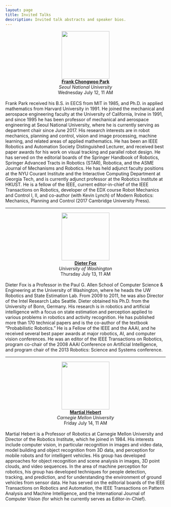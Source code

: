 ```yaml
---
layout: page
title: Invited Talks
description: Invited talk abstracts and speaker bios.
---
```


<div class="row">
  <div class="col-xs-12 col-md-4">
    <center>
      <img src="{{ site.baseurl }}/images/park.jpg" width="150" class="img-responsive">
      <br/>
      <b><a href="park">Frank Chongwoo Park</a></b>
      <br/>
      <i>Seoul National University</i>
      <br/>
      Wednesday July 12, 11 AM
      <br/><br/>
    </center>
  </div>
  <div class="col-xs-12 col-md-8 text-left">
    Frank Park received his B.S. in EECS from MIT in 1985, and Ph.D. in applied
    mathematics from Harvard University in 1991. He joined the mechanical and
    aerospace engineering faculty at the University of California, Irvine in
    1991, and since 1995 he has been professor of mechanical and aerospace
    engineering at Seoul National University, where he is currently serving as
    department chair since June 2017. His research interests are in robot
    mechanics, planning and control, vision and image processing, machine
    learning, and related areas of applied mathematics. He has been an IEEE
    Robotics and Automation Society Distinguished Lecturer, and received best
    paper awards for his work on visual tracking and parallel robot design. He
    has served on the editorial boards of the Springer Handbook of Robotics,
    Springer Advanced Tracts in Robotics (STAR), Robotica, and the ASME Journal
    of Mechanisms and Robotics. He has held adjunct faculty positions at the NYU
    Courant Institute and the Interactive Computing Department at Georgia Tech,
    and is currently adjunct professor at the Robotics Institute at HKUST. He is
    a fellow of the IEEE, current editor-in-chief of the IEEE Transactions on
    Robotics, developer of the EDX course Robot Mechanics and Control I, II, and
    co-author (with Kevin Lynch) of Modern Robotics: Mechanics, Planning and
    Control (2017 Cambridge University Press).
  </div>
</div>

<div class="row">
  <hr/>
</div>

<div class="row">
  <div class="col-xs-12 col-md-4">
    <center>
      <img src="{{ site.baseurl }}/images/fox.jpg" width="150" class="img-responsive">
      <br/>
      <b><a href="fox">Dieter Fox</a></b>
      <br/>
      <i>University of Washington</i>
      <br/>
      Thursday July 13, 11 AM
      <br/><br/>
    </center>
  </div>
  <div class="col-xs-12 col-md-8 text-left">
    Dieter Fox is a Professor in the Paul G. Allen School of Computer
    Science & Engineering at the University of Washington, where he heads the UW
    Robotics and State Estimation Lab. From 2009 to 2011, he was also Director of
    the Intel Research Labs Seattle. Dieter obtained his Ph.D. from the University
    of Bonn, Germany.  His research is in robotics and artificial intelligence with
    a focus on state estimation and perception applied to various problems in
    robotics and activity recognition. He has published more than 170 technical
    papers and is the co-author of the textbook “Probabilistic Robotics.” He is a
    Fellow of the IEEE and the AAAI, and he received several best paper awards at
    major robotics, AI, and computer vision conferences. He was an editor of the
    IEEE Transactions on Robotics, program co-chair of the 2008 AAAI Conference on
    Artificial Intelligence, and program chair of the 2013 Robotics: Science and
    Systems conference.
  </div>
</div>

<div class="row">
  <hr/>
</div>

<div class="row">
  <div class="col-xs-12 col-md-4">
    <center>
      <img src="{{ site.baseurl }}/images/hebert.jpg" width="150" class="img-responsive">
      <br/>
      <b><a href="hebert">Martial Hebert</a></b>
      <br/>
      <i>Carnegie Mellon University</i>
      <br/>
      Friday July 14, 11 AM
      <br/><br/>
    </center>
  </div>
  <div class="col-xs-12 col-md-8 text-left">
    Martial Hebert is a Professor of Robotics at Carnegie Mellon University and
    Director of the Robotics Institute, which he joined in 1984. His interests
    include computer vision, in particular recognition in images and video
    data, model building and object recognition from 3D data, and perception for
    mobile robots and for intelligent vehicles. His group has developed
    approaches for object recognition and scene analysis in images, 3D point
    clouds, and video sequences. In the area of machine perception for robotics,
    his group has developed techniques for people detection, tracking, and
    prediction, and for understanding the environment of ground vehicles from
    sensor data. He has served on the editorial boards of the IEEE Transactions on
    Robotics and Automation, the IEEE Transactions on Pattern Analysis and
    Machine Intelligence, and the International Journal of Computer Vision (for
    which he currently serves as Editor-in-Chief).
  </div>
</div>

<br/>
